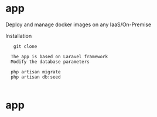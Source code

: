 app
===

Deploy and manage docker images on any IaaS/On-Premise

Installation
```shell
   git clone
```
```shell
  The app is based on Laravel framework
  Modify the database parameters
  
  php artisan migrate
  php artisan db:seed
  
```
# app

